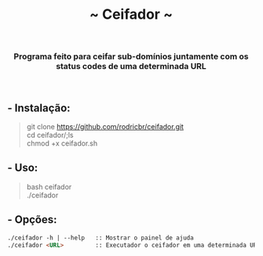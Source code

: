 <h1 align="center">~ Ceifador ~</h1> </br>

<h3 align="center">Programa feito para ceifar sub-domínios juntamente com os status codes de uma determinada URL</h3>

</br>

## - Instalação:

> git clone https://github.com/rodricbr/ceifador.git </br>
> cd ceifador/;ls </br>
> chmod +x ceifador.sh </br>
## - Uso:

> bash ceifador </br>
> ./ceifador </br>
## - Opções:

```markdown
./ceifador -h | --help   :: Mostrar o painel de ajuda
./ceifador <URL>         :: Executador o ceifador em uma determinada URL
```
